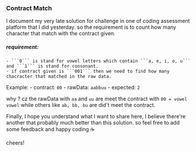 ### Contract Match

I document my very late solution for challenge in one of coding assessment platform that I did yesterday.
so the requirement is to count how many character that match with the contract given.

##### requirement: 
    - ```0``` is stand for vowel letters which contain ```a, e, i, o, u``` and ```1``` is stand for consonant.
    - if contract given is ```001``` then we need to find how many chacracter that matched in the raw data.

Example:
    - contract:  ```00```
    - rawData: ```aabbuu```
    - expected: ```2```

why ? cz the rawData with ```aa``` and ```uu``` are meet the contract with ```00 = vowel vowel```
while others like ```ab, bb, bu``` are did't meet the contract.

Finally, I hope you understand what I want to share here, 
I believe there're another that probably much better than this solution.
so feel free to add some feedback and happy coding ☕

cheers!